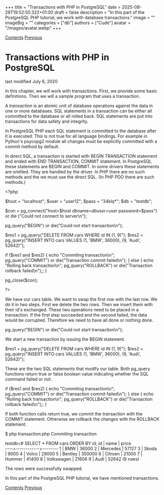 +++
title = "Transactions with PHP in PostgreSQL"
date = 2025-08-29T19:52:50.322+01:00
draft = false
description = "In this part of the PostgreSQL PHP tutorial, we work with database transactions."
image = ""
imageBig = ""
categories = ["db"]
authors = ["Cude"]
avatar = "/images/avatar.webp"
+++

[Contents](..)
[Previous](../meta/)

# Transactions with PHP in PostgreSQL

last modified July 6, 2020 

In this chapter, we will work with transactions. First, we provide some
basic definitions. Then we will a sample program that uses a transaction.

A *transaction* is an atomic unit of database operations 
against the data in one or more databases. SQL statements in a transaction can 
be either all committed to the database or all rolled back. SQL statements
are put into transactions for data safety and integrity.

In PostgreSQL PHP each SQL statement is committed to the database after
it is executed. This is not true for all language bindings. For example
in Python's psycopg2 module all changes must be explicitly committed with
a commit method by default. 

In direct SQL, a transaction is started with BEGIN TRANSACTION 
statement and ended with END TRANSACTION, COMMIT statement. 
In PostgreSQL these statements are BEGIN and COMMIT. 
In some drivers these statements are omitted. They are handled by the driver. 
In PHP there are no such methods and the we must use the direct SQL. 
(In PHP PDO there are such methods.)

&lt;?php 

$host = "localhost"; 
$user = "user12"; 
$pass = "34klq*"; 
$db = "testdb"; 

$con = pg_connect("host=$host dbname=$db user=$user password=$pass")
    or die ("Could not connect to server\n"); 

pg_query("BEGIN") or die("Could not start transaction\n");

$res1 = pg_query("DELETE FROM cars WHERE id IN (1, 9)");
$res2 = pg_query("INSERT INTO cars VALUES (1, 'BMW', 36000), (9, 'Audi', 52642)");

if ($res1 and $res2) {
    echo "Commiting transaction\n";
    pg_query("COMMIT") or die("Transaction commit failed\n");
} else {
    echo "Rolling back transaction\n";
    pg_query("ROLLBACK") or die("Transaction rollback failed\n");;
}

pg_close($con); 

?&gt;

We have our cars table. We want to swap the first row with the last row. 
We do it in two steps. First we delete the two rows. Then we insert them
with their id's exchanged. These two operations need to be placed in a transaction.
If the first step succeeded and the second failed, the data would be corrupted. 
Therefore we need to have all done or nothing done.

pg_query("BEGIN") or die("Could not start transaction\n");

We start a new transaction by issuing the BEGIN statement. 

$res1 = pg_query("DELETE FROM cars WHERE id IN (1, 9)");
$res2 = pg_query("INSERT INTO cars VALUES (1, 'BMW', 36000), (9, 'Audi', 52642)");

These are the two SQL statements that modify our table. Both
pg_query functions return true or false boolean value
indicating whether the SQL command failed or not. 

if ($res1 and $res2) {
    echo "Commiting transaction\n";
    pg_query("COMMIT") or die("Transaction commit failed\n");
} else {
    echo "Rolling back transaction\n";
    pg_query("ROLLBACK") or die("Transaction rollback failed\n");;
}

If both function calls return true, we commit the transaction
with the COMMIT statement. Otherwise we rollback the changes 
with the ROLLBACK statement. 

$ php transaction.php
Commiting transaction

testdb=# SELECT * FROM cars ORDER BY id;
 id |    name    | price  
----+------------+--------
  1 | BMW        |  36000
  2 | Mercedes   |  57127
  3 | Skoda      |   9000
  4 | Volvo      |  29000
  5 | Bentley    | 350000
  6 | Citroen    |  21000
  7 | Hummer     |  41400
  8 | Volkswagen |  21606
  9 | Audi       |  52642
(9 rows)

The rows were successfully swapped. 

In this part of the PostgreSQL PHP tutorial, we have mentioned transactions.

[Contents](..)
[Previous](../meta/)